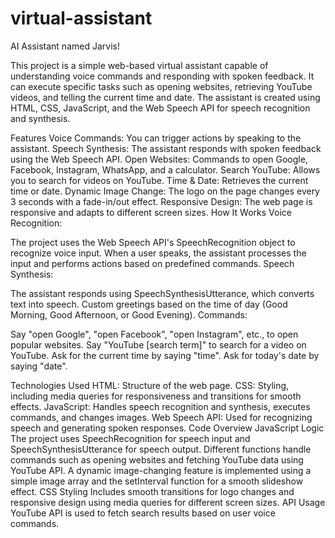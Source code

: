 # virtual-assistant
 AI Assistant named Jarvis!

This project is a simple web-based virtual assistant capable of understanding voice commands and responding with spoken feedback. It can execute specific tasks such as opening websites, retrieving YouTube videos, and telling the current time and date. The assistant is created using HTML, CSS, JavaScript, and the Web Speech API for speech recognition and synthesis.

Features
Voice Commands: You can trigger actions by speaking to the assistant.
Speech Synthesis: The assistant responds with spoken feedback using the Web Speech API.
Open Websites: Commands to open Google, Facebook, Instagram, WhatsApp, and a calculator.
Search YouTube: Allows you to search for videos on YouTube.
Time & Date: Retrieves the current time or date.
Dynamic Image Change: The logo on the page changes every 3 seconds with a fade-in/out effect.
Responsive Design: The web page is responsive and adapts to different screen sizes.
How It Works
Voice Recognition:

The project uses the Web Speech API's SpeechRecognition object to recognize voice input.
When a user speaks, the assistant processes the input and performs actions based on predefined commands.
Speech Synthesis:

The assistant responds using SpeechSynthesisUtterance, which converts text into speech.
Custom greetings based on the time of day (Good Morning, Good Afternoon, or Good Evening).
Commands:

Say "open Google", "open Facebook", "open Instagram", etc., to open popular websites.
Say "YouTube [search term]" to search for a video on YouTube.
Ask for the current time by saying "time".
Ask for today's date by saying "date".

Technologies Used
HTML: Structure of the web page.
CSS: Styling, including media queries for responsiveness and transitions for smooth effects.
JavaScript: Handles speech recognition and synthesis, executes commands, and changes images.
Web Speech API: Used for recognizing speech and generating spoken responses.
Code Overview
JavaScript Logic
The project uses SpeechRecognition for speech input and SpeechSynthesisUtterance for speech output.
Different functions handle commands such as opening websites and fetching YouTube data using YouTube API.
A dynamic image-changing feature is implemented using a simple image array and the setInterval function for a smooth slideshow effect.
CSS Styling
Includes smooth transitions for logo changes and responsive design using media queries for different screen sizes.
API Usage
YouTube API is used to fetch search results based on user voice commands.
